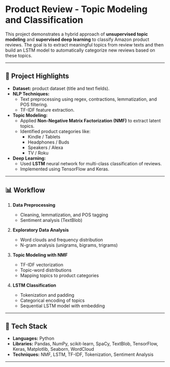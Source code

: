 # Product Review - Topic Modeling and Classification

This project demonstrates a hybrid approach of **unsupervised topic modeling** and **supervised deep learning** to classify Amazon product reviews. The goal is to extract meaningful topics from review texts and then build an LSTM model to automatically categorize new reviews based on these topics.

---

## 🚀 Project Highlights

- **Dataset:** product dataset (title and text fields).
- **NLP Techniques:** 
  - Text preprocessing using regex, contractions, lemmatization, and POS filtering.
  - TF-IDF feature extraction.
- **Topic Modeling:** 
  - Applied **Non-Negative Matrix Factorization (NMF)** to extract latent topics.
  - Identified product categories like:
    - Kindle / Tablets
    - Headphones / Buds
    - Speakers / Alexa
    - TV / Roku
- **Deep Learning:**
  - Used **LSTM** neural network for multi-class classification of reviews.
  - Implemented using TensorFlow and Keras.

---

## 📊 Workflow

1. **Data Preprocessing**
   - Cleaning, lemmatization, and POS tagging
   - Sentiment analysis (TextBlob)

2. **Exploratory Data Analysis**
   - Word clouds and frequency distribution
   - N-gram analysis (unigrams, bigrams, trigrams)

3. **Topic Modeling with NMF**
   - TF-IDF vectorization
   - Topic-word distributions
   - Mapping topics to product categories

4. **LSTM Classification**
   - Tokenization and padding
   - Categorical encoding of topics
   - Sequential LSTM model with embedding

---

## 🧰 Tech Stack

- **Languages:** Python
- **Libraries:** Pandas, NumPy, scikit-learn, SpaCy, TextBlob, TensorFlow, Keras, Matplotlib, Seaborn, WordCloud
- **Techniques:** NMF, LSTM, TF-IDF, Tokenization, Sentiment Analysis

---
